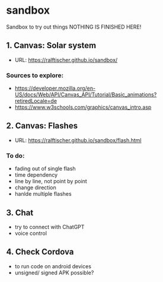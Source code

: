 # sandbox
Sandbox to try out things
NOTHING IS FINISHED HERE!


## 1. Canvas: Solar system
- URL: https://ralftischer.github.io/sandbox/
### Sources to explore:
- https://developer.mozilla.org/en-US/docs/Web/API/Canvas_API/Tutorial/Basic_animations?retiredLocale=de
- https://www.w3schools.com/graphics/canvas_intro.asp

## 2. Canvas: Flashes
- URL: https://ralftischer.github.io/sandbox/flash.html
### To do:
- fading out of single flash
- time dependency
- line by line, not point by point
- change direction
- hanlde multiple flashes

## 3. Chat
- try to connect with ChatGPT
- voice control

## 4. Check Cordova
- to run code on android devices
- unsigned/ signed  APK possible?
